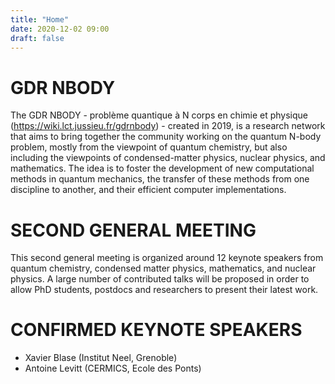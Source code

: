 ```yaml
---
title: "Home"
date: 2020-12-02 09:00
draft: false
---
```


# GDR NBODY

The GDR NBODY - problème quantique à N corps en chimie et physique (https://wiki.lct.jussieu.fr/gdrnbody) - created in 2019, is a research network that aims to bring together the community working on the quantum N-body problem, mostly from the viewpoint of quantum chemistry, but also including the viewpoints of condensed-matter physics, nuclear physics, and mathematics. The idea is to foster the development of new computational methods in quantum mechanics, the transfer of these methods from one discipline to another, and their efficient computer implementations.

# SECOND GENERAL MEETING

This second general meeting is organized around 12 keynote speakers from quantum chemistry, condensed matter physics, mathematics, and nuclear physics. A large number of contributed talks will be proposed in order to allow PhD students, postdocs and researchers to present their latest work.

# CONFIRMED KEYNOTE SPEAKERS

- Xavier Blase (Institut Neel, Grenoble)
- Antoine Levitt (CERMICS, Ecole des Ponts)

